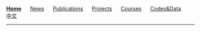 [__Home__](index.html) &nbsp;&nbsp;&nbsp;&nbsp; [News](news.html) &nbsp;&nbsp;&nbsp;&nbsp; [Publications](publications.html) &nbsp;&nbsp;&nbsp;&nbsp; [Projects](projects.html) &nbsp;&nbsp;&nbsp;&nbsp; [Courses](courses.html) &nbsp;&nbsp;&nbsp;&nbsp; [Codes&Data](codevsdata.html)  &nbsp;&nbsp;&nbsp;&nbsp;  [中文](index-cn.html)

---
